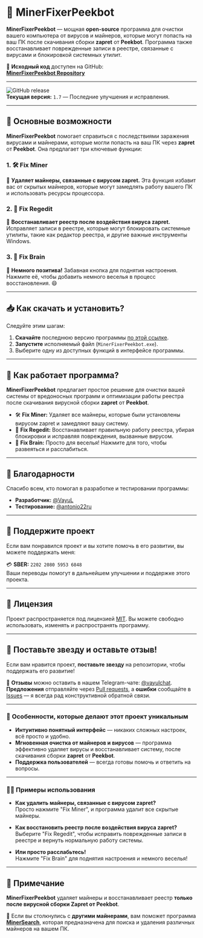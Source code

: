 # 🚀 **MinerFixerPeekbot**

**MinerFixerPeekbot** — мощная **open-source** программа для очистки вашего компьютера от вирусов и майнеров, которые могут попасть на ваш ПК после скачивания сборки **zapret** от **Peekbot**. Программа также восстанавливает поврежденные записи в реестре, связанные с вирусами и блокировкой системных утилит.

🔗 **Исходный код** доступен на GitHub:  
[**MinerFixerPeekbot Repository**](https://github.com/vayulqq/MinerFixerPeekbot)

---

![GitHub release](https://img.shields.io/github/v/release/vayulqq/MinerFixerPeekbot?style=for-the-badge)  
**Текущая версия:** `1.7` — Последние улучшения и исправления.

---

## 📌 **Основные возможности**

**MinerFixerPeekbot** помогает справиться с последствиями заражения вирусами и майнерами, которые могли попасть на ваш ПК через **zapret** от **Peekbot**. Она предлагает три ключевые функции:

### 1. 🛠 **Fix Miner**  
🔹 **Удаляет майнеры, связанные с вирусом zapret.** Эта функция избавит вас от скрытых майнеров, которые могут замедлять работу вашего ПК и использовать ресурсы процессора.

### 2. 🧹 **Fix Regedit**  
🔹 **Восстанавливает реестр после воздействия вируса zapret.** Исправляет записи в реестре, которые могут блокировать системные утилиты, такие как редактор реестра, и другие важные инструменты Windows.

### 3. 🧠 **Fix Brain**  
🔹 **Немного позитива!** Забавная кнопка для поднятия настроения. Нажмите её, чтобы добавить немного веселья в процесс восстановления. 😄

---

## 📥 **Как скачать и установить?**

Следуйте этим шагам:

1. **Скачайте** последнюю версию программы [по этой ссылке](https://github.com/vayulqq/MinerFixerPeekbot/releases/latest).
2. **Запустите** исполняемый файл (`MinerFixerPeekbot.exe`).
3. Выберите одну из доступных функций в интерфейсе программы.

---

## 🚀 **Как работает программа?**

**MinerFixerPeekbot** предлагает простое решение для очистки вашей системы от вредоносных программ и оптимизации работы реестра после скачивания вирусной сборки **zapret** от **Peekbot**.

- 🛠 **Fix Miner:** Удаляет все майнеры, которые были установлены вирусом zapret и замедляют вашу систему.
- 🧹 **Fix Regedit:** Восстанавливает правильную работу реестра, убирая блокировки и исправляя повреждения, вызванные вирусом.
- 🧠 **Fix Brain:** Просто для веселья! Нажмите для того, чтобы развеяться и расслабиться.

---

## 🙏 **Благодарности**

Спасибо всем, кто помогал в разработке и тестировании программы:

- **Разработчик:** [@VayuL](https://t.me/VayuL)
- **Тестирование:** [@antonio22ru](https://t.me/antonio22ru)

---

## 💖 **Поддержите проект**

Если вам понравился проект и вы хотите помочь в его развитии, вы можете поддержать меня:

💳 **SBER:** `2202 2080 5953 6848`  
Ваши переводы помогут в дальнейшем улучшении и поддержке этого проекта.

---

## 📄 **Лицензия**

Проект распространяется под лицензией [MIT](https://github.com/vayulqq/MinerFixerPeekbot/blob/main/LICENSE). Вы можете свободно использовать, изменять и распространять программу.

---

## 🌟 **Поставьте звезду и оставьте отзыв!**

Если вам нравится проект, **поставьте звезду** на репозитории, чтобы поддержать его развитие!

💬 **Отзывы** можно оставить в нашем Telegram-чате: [@vayulchat](https://t.me/vayulchat).  
**Предложения** отправляйте через [Pull requests](https://github.com/vayulqq/MinerFixerPeekbot/pulls), а **ошибки** сообщайте в [Issues](https://github.com/vayulqq/MinerFixerPeekbot/issues) — я всегда рад конструктивной обратной связи.

---

### 🚀 **Особенности, которые делают этот проект уникальным**

- **Интуитивно понятный интерфейс** — никаких сложных настроек, всё просто и удобно.
- **Мгновенная очистка от майнеров и вирусов** — программа эффективно удаляет вирусы и восстанавливает систему, после скачивания сборки **zapret** от **Peekbot**.
- **Поддержка пользователей** — всегда готовы помочь и ответить на вопросы.

---

### 🧑‍💻 **Примеры использования**

- **Как удалить майнеры, связанные с вирусом zapret?**  
  Просто нажмите "Fix Miner", и программа удалит все скрытые майнеры.

- **Как восстановить реестр после воздействия вируса zapret?**  
  Выберите "Fix Regedit", чтобы исправить поврежденные записи в реестре и вернуть нормальную работу системы.

- **Или просто расслабьтесь!**  
  Нажмите "Fix Brain" для поднятия настроения и немного веселья!

---

## 📝 **Примечание**

**MinerFixerPeekbot** удаляет майнеры и восстанавливает реестр **только после вирусной сборки Zapret от Peekbot**. 

🚨 Если вы столкнулись с **другими майнерами**, вам поможет программа **[MinerSearch](https://github.com/BlendLog/MinerSearch)**, которая предназначена для поиска и удаления различных майнеров на вашем ПК.
